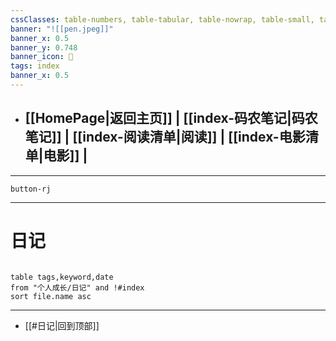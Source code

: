 ```yaml
---
cssClasses: table-numbers, table-tabular, table-nowrap, table-small, table-lines, row-lines, col-lines, row-alt, table-max
banner: "![[pen.jpeg]]"
banner_x: 0.5
banner_y: 0.748
banner_icon: 🍋
tags: index
banner_x: 0.5
---
```


- ## [[HomePage|返回主页]]  | [[index-码农笔记|码农笔记]]  | [[index-阅读清单|阅读]] | [[index-电影清单|电影]] |
---

`button-rj`

---

# 日记   

```dataview 

table tags,keyword,date
from "个人成长/日记" and !#index
sort file.name asc

```

---
- [[#日记|回到顶部]]